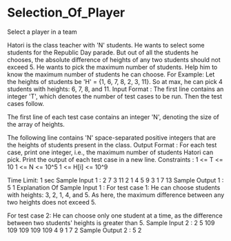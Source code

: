 # Selection_Of_Player
Select a player in a team

Hatori is the class teacher with 'N' students. He wants to select some students for the Republic Day parade. But out of all the students he chooses, the absolute difference of heights of any two students should not exceed 5.
He wants to pick the maximum number of students. Help him to know the maximum number of students he can choose.
For Example:
Let the heights of students be 'H' = {1, 6, 7, 8, 2, 3, 11}. So at max, he can pick 4 students with heights: 6, 7, 8, and 11.
Input Format :
The first line contains an integer 'T', which denotes the number of test cases to be run. Then the test cases follow.

The first line of each test case contains an integer 'N', denoting the size of the array of heights.

The following line contains 'N' space-separated positive integers that are the heights of students present in the class.
Output Format :
For each test case, print one integer, i.e., the maximum number of students Hatori can pick.
Print the output of each test case in a new line.
Constraints :
1 <= T <= 10
1 <= N <= 10^5
1 <= H[i] <= 10^9

Time Limit: 1 sec
Sample Input 1 :
2
7
3 11 2 1 4 5 9
3
1 7 13
Sample Output 1 :
5
1
Explanation Of Sample Input 1 :
For test  case 1:
He can choose students with heights: 3, 2, 1, 4, and 5.
As here, the maximum difference between any two heights does not exceed 5.

For test case 2:
He can choose only one student at a time, as the difference between two students' heights is greater than 5.
Sample Input 2 :
2
5
109 109 109 109 109
4
9 1 7 2
Sample Output 2 :
5
2
